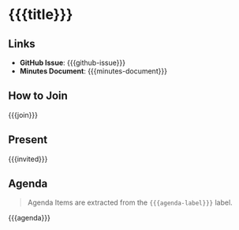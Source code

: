 # {{{title}}}

## Links

* **GitHub Issue**: {{{github-issue}}}
* **Minutes Document**: {{{minutes-document}}}

## How to Join

{{{join}}}

## Present

{{{invited}}}

## Agenda

> Agenda Items are extracted from the `{{{agenda-label}}}` label.

{{{agenda}}}
